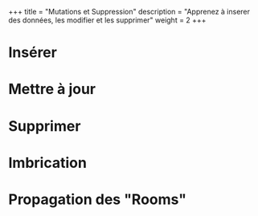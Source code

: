 +++
title = "Mutations et Suppression"
description = "Apprenez à inserer des données, les modifier et les supprimer"
weight = 2
+++

# Insérer
# Mettre à jour 
# Supprimer
# Imbrication 
# Propagation des "Rooms"